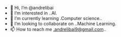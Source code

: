 - 👋 Hi, I’m @andrelibai
- 👀 I’m interested in ..AI.
- 🌱 I’m currently learning .Computer science..
- 💞️ I’m looking to collaborate on ..Machine Learning.
- 📫 How to reach me .andrelibai9@gmail.com..

<!---
andrelibai/andrelibai is a ✨ special ✨ repository because its `README.md` (this file) appears on your GitHub profile.
You can click the Preview link to take a look at your changes.
--->
